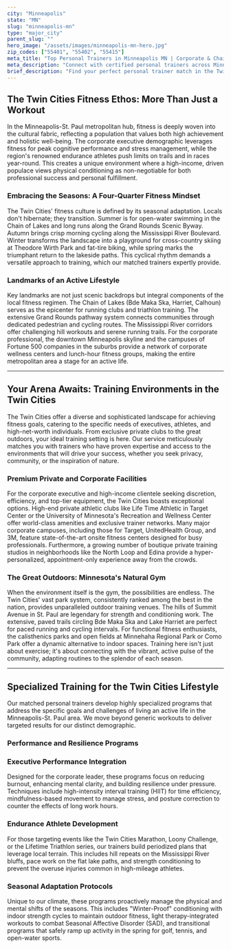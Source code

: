 ```yaml
---
city: "Minneapolis"
state: "MN"
slug: "minneapolis-mn"
type: "major_city"
parent_slug: ""
hero_image: "/assets/images/minneapolis-mn-hero.jpg"
zip_codes: ["55401", "55402", "55415"]
meta_title: "Top Personal Trainers in Minneapolis MN | Corporate & Chain of Lakes Fitness"
meta_description: "Connect with certified personal trainers across Minneapolis, specializing in corporate wellness, functional strength, and year-round outdoor endurance."
brief_description: "Find your perfect personal trainer match in the Twin Cities metropolitan area. Our elite service connects ambitious corporate executives, dedicated endurance athletes, and high-income professionals with certified trainers who specialize in high-performance results. Whether you're training for a Twin Cities marathon, combating seasonal affective disorder with targeted fitness, or seeking executive stress management through exercise, we match you with experts who understand the unique Minneapolis-St. Paul active lifestyle. Achieve peak performance in our vibrant fitness community with personalized training programs designed for your specific goals and the distinctive Twin Cities environment."
---
```

## The Twin Cities Fitness Ethos: More Than Just a Workout

In the Minneapolis-St. Paul metropolitan hub, fitness is deeply woven into the cultural fabric, reflecting a population that values both high achievement and holistic well-being. The corporate executive demographic leverages fitness for peak cognitive performance and stress management, while the region's renowned endurance athletes push limits on trails and in races year-round. This creates a unique environment where a high-income, driven populace views physical conditioning as non-negotiable for both professional success and personal fulfillment.

### Embracing the Seasons: A Four-Quarter Fitness Mindset

The Twin Cities' fitness culture is defined by its seasonal adaptation. Locals don't hibernate; they transition. Summer is for open-water swimming in the Chain of Lakes and long runs along the Grand Rounds Scenic Byway. Autumn brings crisp morning cycling along the Mississippi River Boulevard. Winter transforms the landscape into a playground for cross-country skiing at Theodore Wirth Park and fat-tire biking, while spring marks the triumphant return to the lakeside paths. This cyclical rhythm demands a versatile approach to training, which our matched trainers expertly provide.

### Landmarks of an Active Lifestyle

Key landmarks are not just scenic backdrops but integral components of the local fitness regimen. The Chain of Lakes (Bde Maka Ska, Harriet, Calhoun) serves as the epicenter for running clubs and triathlon training. The extensive Grand Rounds pathway system connects communities through dedicated pedestrian and cycling routes. The Mississippi River corridors offer challenging hill workouts and serene running trails. For the corporate professional, the downtown Minneapolis skyline and the campuses of Fortune 500 companies in the suburbs provide a network of corporate wellness centers and lunch-hour fitness groups, making the entire metropolitan area a stage for an active life.

---

## Your Arena Awaits: Training Environments in the Twin Cities

The Twin Cities offer a diverse and sophisticated landscape for achieving fitness goals, catering to the specific needs of executives, athletes, and high-net-worth individuals. From exclusive private clubs to the great outdoors, your ideal training setting is here. Our service meticulously matches you with trainers who have proven expertise and access to the environments that will drive your success, whether you seek privacy, community, or the inspiration of nature.

### Premium Private and Corporate Facilities

For the corporate executive and high-income clientele seeking discretion, efficiency, and top-tier equipment, the Twin Cities boasts exceptional options. High-end private athletic clubs like Life Time Athletic in Target Center or the University of Minnesota's Recreation and Wellness Center offer world-class amenities and exclusive trainer networks. Many major corporate campuses, including those for Target, UnitedHealth Group, and 3M, feature state-of-the-art onsite fitness centers designed for busy professionals. Furthermore, a growing number of boutique private training studios in neighborhoods like the North Loop and Edina provide a hyper-personalized, appointment-only experience away from the crowds.

### The Great Outdoors: Minnesota's Natural Gym

When the environment itself is the gym, the possibilities are endless. The Twin Cities' vast park system, consistently ranked among the best in the nation, provides unparalleled outdoor training venues. The hills of Summit Avenue in St. Paul are legendary for strength and conditioning work. The extensive, paved trails circling Bde Maka Ska and Lake Harriet are perfect for paced running and cycling intervals. For functional fitness enthusiasts, the calisthenics parks and open fields at Minnehaha Regional Park or Como Park offer a dynamic alternative to indoor spaces. Training here isn't just about exercise; it's about connecting with the vibrant, active pulse of the community, adapting routines to the splendor of each season.

---

## Specialized Training for the Twin Cities Lifestyle

Our matched personal trainers develop highly specialized programs that address the specific goals and challenges of living an active life in the Minneapolis-St. Paul area. We move beyond generic workouts to deliver targeted results for our distinct demographic.

### Performance and Resilience Programs

### Executive Performance Integration

Designed for the corporate leader, these programs focus on reducing burnout, enhancing mental clarity, and building resilience under pressure. Techniques include high-intensity interval training (HIIT) for time efficiency, mindfulness-based movement to manage stress, and posture correction to counter the effects of long work hours.

### Endurance Athlete Development

For those targeting events like the Twin Cities Marathon, Loony Challenge, or the Lifetime Triathlon series, our trainers build periodized plans that leverage local terrain. This includes hill repeats on the Mississippi River bluffs, pace work on the flat lake paths, and strength conditioning to prevent the overuse injuries common in high-mileage athletes.

### Seasonal Adaptation Protocols

Unique to our climate, these programs proactively manage the physical and mental shifts of the seasons. This includes "Winter-Proof" conditioning with indoor strength cycles to maintain outdoor fitness, light therapy-integrated workouts to combat Seasonal Affective Disorder (SAD), and transitional programs that safely ramp up activity in the spring for golf, tennis, and open-water sports.